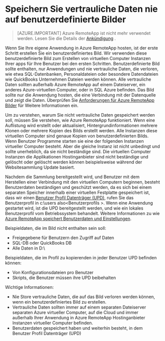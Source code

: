 
<properties
    pageTitle="Speichern Sie vertrauliche Daten nie auf benutzerdefinierte Bilder für Azure RemoteApp | Microsoft Azure"
    description="Erfahren Sie mehr über die Richtlinien zum Speichern von Daten in den benutzerdefinierten Bilder in Azure RemoteApp"
    services="remoteapp"
    documentationCenter=""
    authors="lizap"
    manager="mbaldwin" />

<tags
    ms.service="remoteapp"
    ms.workload="compute"
    ms.tgt_pltfrm="na"
    ms.devlang="na"
    ms.topic="article"
    ms.date="08/15/2016"
    ms.author="elizapo" />


# <a name="never-store-sensitive-data-on-custom-images"></a>Speichern Sie vertrauliche Daten nie auf benutzerdefinierte Bilder

> [AZURE.IMPORTANT]
> Azure RemoteApp ist nicht mehr verwendet werden. Lesen Sie die Details der [Ankündigung](https://go.microsoft.com/fwlink/?linkid=821148) .

Wenn Sie Ihre eigene Anwendung in Azure RemoteApp hosten, ist der erste Schritt erstellen Sie ein benutzerdefiniertes Bild. Wir verwenden diese benutzerdefinierte Bild zum Erstellen von virtuellen Computer Instanzen Ihrer apps für Ihre Benutzer bei den ersten Schritten. Benutzerdefinierte Bild sollte enthalten, nur Anwendungen und nie vertrauliche Daten, die verloren, wie etwa SQL-Datenbanken, Personaldateien oder besondere Datendateien wie QuickBooks Unternehmen Dateien werden können. Alle vertrauliche Daten sollten außerhalb Azure RemoteApp auf einem Dateiserver, ein anderes Azure-virtuellen Computer, oder in SQL Azure befinden. Das Bild sollte nur die Anwendung hosten, die eine Verbindung mit der Datenquelle und zeigt die Daten. Überprüfen Sie [Anforderungen für Azure RemoteApp Bilder](remoteapp-imagereqs.md) für Weitere Informationen ein. 

Um zu verstehen, warum Sie nicht vertrauliche Daten gespeichert werden soll, müssen Sie verstehen, wie Azure RemoteApp funktioniert. Wenn eine Auflistung wird erstellt oder aktualisiert, Hintergrundinformationen mehrere Klonen oder mehrere Kopien des Bilds erstellt werden. Alle Instanzen diese virtuellen Computer sind genaue Kopien von benutzerdefinierten Bilds. Wenn Benutzer Programme starten sie eine der folgenden Instanzen virtueller Computer besteht. Aber die gleiche Instanz ist nicht unbedingt und sollte unerheblich, da sie nicht beständige sind. Die virtuellen Computer Instanzen die Applikationen Hostinganbieter sind nicht beständige und gelöscht oder gelöscht werden können beispielsweise während der Websitesammlung Update basiert. 

Nachdem die Sammlung bereitgestellt wird, und Benutzer mit dem Herstellen einer Verbindung mit den virtuellen Computern beginnen, besteht Benutzerdaten beständigen und geschützt werden, da es sich bei einem separaten Speicher innerhalb einer virtuellen Festplatte gespeichert ist, dass wir einen [Benutzer Profil Datenträger (UPD)](remoteapp-upd.md), rufen Sie das Benutzerprofil in c:\users also\<Benutzerprofils >. Wenn eine Anwendung gestartet wird, ist die UPD bereitgestellt werden, und wie ein lokales Benutzerprofil vom Betriebssystem behandelt. Weitere Informationen zu wie [Azure RemoteApp speichert Benutzerdaten und Einstellungen](remoteapp-upd.md).

Beispieldaten, die im Bild nicht enthalten sein soll:

- Freigegebene für Benutzern den Zugriff auf Daten
- SQL-DB oder QuickBooks DB
- Alle Daten in D:\

Beispieldaten, die im Profil zu kopierenden in jeder Benutzer UPD befinden können:

- Von Konfigurationsdateien pro Benutzer
- Skripts, die Benutzer müssen ihre UPD beibehalten

Wichtige Informationen:

- Nie Store vertrauliche Daten, die auf das Bild verloren werden können, wenn ein benutzerdefiniertes Bild zu erstellen.
- Vertrauliche Daten sollten immer auf einem separaten Dateiserver separaten Azure virtueller Computer, auf die Cloud und immer außerhalb Ihrer Anwendung in Azure RemoteApp Hostinganbieter Instanzen virtueller Computer befinden. 
- Benutzerdaten gespeichert haben und weiterhin besteht, in dem Benutzer Profil Datenträger (UPD)


